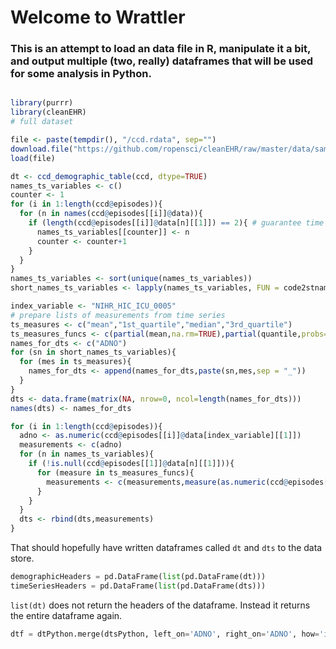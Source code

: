 # Welcome to Wrattler
### This is an attempt to load an data file in R, manipulate it a bit, and output multiple (two, really) dataframes that will be used for some analysis in Python.

```r

library(purrr)
library(cleanEHR)
# full dataset

file <- paste(tempdir(), "/ccd.rdata", sep="")
download.file("https://github.com/ropensci/cleanEHR/raw/master/data/sample_ccd.RData", file)
load(file)

dt <- ccd_demographic_table(ccd, dtype=TRUE)
names_ts_variables <- c()
counter <- 1
for (i in 1:length(ccd@episodes)){
  for (n in names(ccd@episodes[[i]]@data)){
    if (length(ccd@episodes[[i]]@data[n][[1]]) == 2){ # guarantee time series
      names_ts_variables[[counter]] <- n
      counter <- counter+1
    }
  }
}
names_ts_variables <- sort(unique(names_ts_variables))
short_names_ts_variables <- lapply(names_ts_variables, FUN = code2stname)

index_variable <- "NIHR_HIC_ICU_0005"
# prepare lists of measurements from time series
ts_measures <- c("mean","1st_quartile","median","3rd_quartile")
ts_measures_funcs <- c(partial(mean,na.rm=TRUE),partial(quantile,probs=c(0.25),na.rm=TRUE),partial(quantile,probs=c(0.5),na.rm=TRUE),partial(quantile,probs=c(0.75),na.rm=TRUE))
names_for_dts <- c("ADNO")
for (sn in short_names_ts_variables){
  for (mes in ts_measures){
    names_for_dts <- append(names_for_dts,paste(sn,mes,sep = "_"))
  }
}
dts <- data.frame(matrix(NA, nrow=0, ncol=length(names_for_dts)))
names(dts) <- names_for_dts

for (i in 1:length(ccd@episodes)){
  adno <- as.numeric(ccd@episodes[[i]]@data[index_variable][[1]])
  measurements <- c(adno)
  for (n in names_ts_variables){
    if (!is.null(ccd@episodes[[1]]@data[n][[1]])){
      for (measure in ts_measures_funcs){
        measurements <- c(measurements,measure(as.numeric(ccd@episodes[[i]]@data[n][[1]]["item2d"][[1]]))[[1]])
      }
    } 
  }
  dts <- rbind(dts,measurements)
}
```

That should hopefully have written dataframes called `dt` and `dts` to the data store.

```python
demographicHeaders = pd.DataFrame(list(pd.DataFrame(dt)))
timeSeriesHeaders = pd.DataFrame(list(pd.DataFrame(dts)))
```

`list(dt)` does not return the headers of the dataframe. Instead it returns the entire dataframe again. 

```python
dtf = dtPython.merge(dtsPython, left_on='ADNO', right_on='ADNO', how='inner')
```

